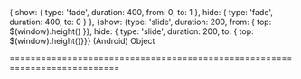 <!--merge--><!--/merge-->
<!--default-->{ show: { type: 'fade', duration: 400, from: 0, to: 1 }, hide: { type: 'fade', duration: 400, to: 0 } }, {show: {type: 'slide', duration: 200, from: { top: $(window).height() }}, hide: { type: 'slide', duration: 200, to: { top: $(window).height()}}} (Android)<!--/default-->
<!--type-->Object<!--/type-->
===========================================================================
